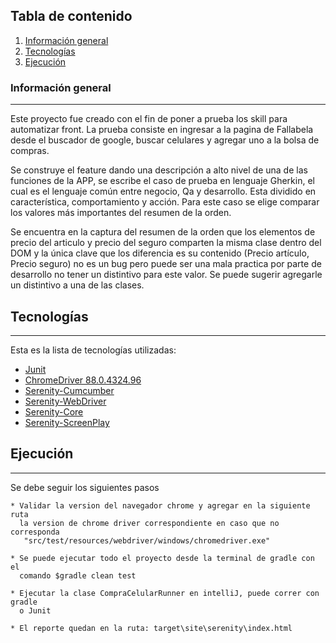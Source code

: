 ## Tabla de contenido
1. [Información general](Información_general)
2. [Tecnologías](Tecnologías)
3. [Ejecución](Ejecución)
### Información general
***
Este proyecto fue creado con el fin de poner a prueba los skill para automatizar front.
La prueba consiste en ingresar a la pagina de Fallabela desde el buscador de google,
buscar celulares y agregar uno a la bolsa de compras.

Se construye el feature dando una descripción a alto nivel de una de las funciones de la APP, 
se escribe el caso de prueba en lenguaje Gherkin, el cual es el lenguaje común entre negocio,
Qa y desarrollo. Esta dividido en característica, comportamiento y acción. Para este caso se
elige comparar los valores más importantes del resumen de la orden.

Se encuentra en la captura del resumen de la orden que los elementos de precio del articulo 
y precio del seguro comparten la misma clase dentro del DOM y la única clave que los diferencia
es su contenido (Precio artículo, Precio seguro) no es un bug pero puede ser una mala practica 
por parte de desarrollo no tener un distintivo para este valor. Se puede sugerir agregarle un 
distintivo a una de las clases.


## Tecnologías
***
Esta es la lista de tecnologías utilizadas:
* [Junit](https://mvnrepository.com/artifact/junit/junit/4.12) 
* [ChromeDriver 88.0.4324.96](https://chromedriver.chromium.org/) 
* [Serenity-Cumcumber](https://mvnrepository.com/artifact/net.serenity-bdd/serenity-cucumber/)
* [Serenity-WebDriver](https://mvnrepository.com/artifact/net.serenity-bdd/serenity-screenplay-webdriver/)
* [Serenity-Core](https://mvnrepository.com/artifact/net.serenity-bdd/serenity-core/)
* [Serenity-ScreenPlay](https://mvnrepository.com/artifact/net.serenity-bdd/serenity-screenplay/)
## Ejecución
***
Se debe seguir los siguientes pasos 
```
* Validar la version del navegador chrome y agregar en la siguiente ruta 
  la version de chrome driver correspondiente en caso que no corresponda
   "src/test/resources/webdriver/windows/chromedriver.exe"

* Se puede ejecutar todo el proyecto desde la terminal de gradle con el
  comando $gradle clean test

* Ejecutar la clase CompraCelularRunner en intelliJ, puede correr con gradle
  o Junit

* El reporte quedan en la ruta: target\site\serenity\index.html

```
